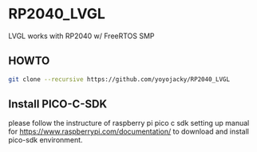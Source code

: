 # RP2040_LVGL
LVGL works with RP2040 w/ FreeRTOS SMP
## HOWTO
```bash
git clone --recursive https://github.com/yoyojacky/RP2040_LVGL
```
## Install PICO-C-SDK 
please follow the instructure of raspberry pi pico c sdk setting up manual for https://www.raspberrypi.com/documentation/
to download and install pico-sdk environment.
